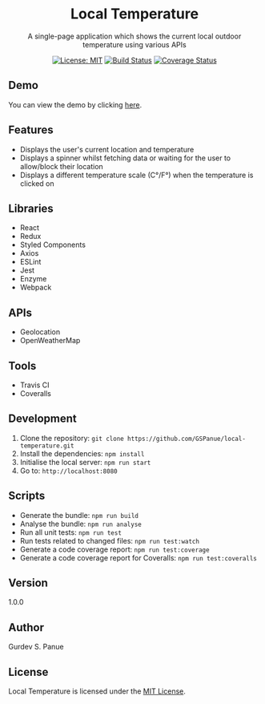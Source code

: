 <h1 align="center">Local Temperature</h1>

<div align="center">

A single-page application which shows the current local outdoor temperature using various APIs

[![License: MIT](https://img.shields.io/badge/License-MIT-yellow.svg)](https://github.com/GSPanue/local-temperature/blob/master/LICENSE.md)
[![Build Status](https://travis-ci.com/GSPanue/local-temperature.svg?branch=master)](https://travis-ci.com/GSPanue/local-temperature)
[![Coverage Status](https://coveralls.io/repos/github/GSPanue/local-temperature/badge.svg?branch=master)](https://coveralls.io/github/GSPanue/local-temperature?branch=master)

</div>

## Demo

You can view the demo by clicking [here](https://local-temperature.firebaseapp.com).

## Features

- Displays the user's current location and temperature
- Displays a spinner whilst fetching data or waiting for the user to allow/block their location
- Displays a different temperature scale (C°/F°) when the temperature is clicked on

## Libraries

- React
- Redux
- Styled Components
- Axios
- ESLint
- Jest
- Enzyme
- Webpack

## APIs

- Geolocation
- OpenWeatherMap

## Tools

- Travis CI
- Coveralls

## Development

1. Clone the repository: ``git clone https://github.com/GSPanue/local-temperature.git``
2. Install the dependencies: ``npm install``
3. Initialise the local server: ``npm run start``
4. Go to: ``http://localhost:8080``

## Scripts

- Generate the bundle: ``npm run build``
- Analyse the bundle: ``npm run analyse``
- Run all unit tests: ``npm run test``
- Run tests related to changed files: ``npm run test:watch``
- Generate a code coverage report: ``npm run test:coverage``
- Generate a code coverage report for Coveralls: ``npm run test:coveralls``

## Version

1.0.0

## Author

Gurdev S. Panue

## License

Local Temperature is licensed under the [MIT License](https://github.com/GSPanue/local-temperature/blob/master/LICENSE).
